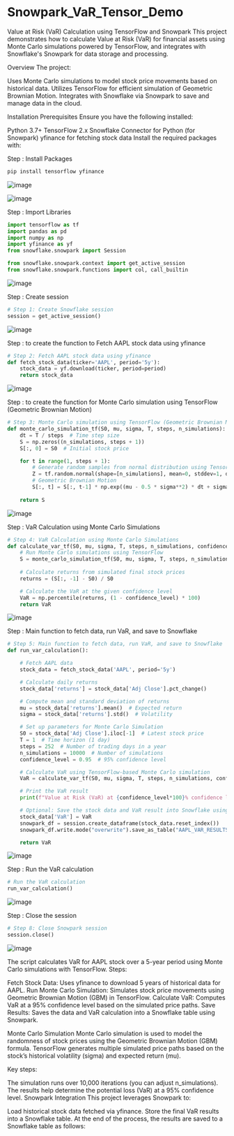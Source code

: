 # Snowpark_VaR_Tensor_Demo

Value at Risk (VaR) Calculation using TensorFlow and Snowpark
This project demonstrates how to calculate Value at Risk (VaR) for financial assets using Monte Carlo simulations powered by TensorFlow, and integrates with Snowflake's Snowpark for data storage and processing.

Overview
The project:

Uses Monte Carlo simulations to model stock price movements based on historical data.
Utilizes TensorFlow for efficient simulation of Geometric Brownian Motion.
Integrates with Snowflake via Snowpark to save and manage data in the cloud.

Installation
Prerequisites
Ensure you have the following installed:

Python 3.7+
TensorFlow 2.x
Snowflake Connector for Python (for Snowpark)
yfinance for fetching stock data
Install the required packages with:

Step : Install Packages

```Python
pip install tensorflow yfinance
````
![image](https://github.com/user-attachments/assets/4abfec41-073c-4fc3-aae6-5f68ecd77f5e)

![image](https://github.com/user-attachments/assets/8facffce-ffff-4985-b47c-41f02d55b8d0)

Step : Import Libraries
```Python
import tensorflow as tf
import pandas as pd
import numpy as np
import yfinance as yf
from snowflake.snowpark import Session

from snowflake.snowpark.context import get_active_session
from snowflake.snowpark.functions import col, call_builtin
````
![image](https://github.com/user-attachments/assets/f3e53415-2c38-4932-b06b-a0ee2cf4fe38)


Step : Create session
```Python
# Step 1: Create Snowflake session
session = get_active_session()
````
![image](https://github.com/user-attachments/assets/39a8d3a4-0ccb-4dd6-9c3d-7bb71e183f18)

Step : to create the function to Fetch AAPL stock data using yfinance
```Python
# Step 2: Fetch AAPL stock data using yfinance
def fetch_stock_data(ticker='AAPL', period='5y'):
    stock_data = yf.download(ticker, period=period)
    return stock_data
````
![image](https://github.com/user-attachments/assets/51472a07-6e99-4927-b34b-67c5d62d9af3)

Step : to create the function for Monte Carlo simulation using TensorFlow (Geometric Brownian Motion)
```Python
# Step 3: Monte Carlo simulation using TensorFlow (Geometric Brownian Motion)
def monte_carlo_simulation_tf(S0, mu, sigma, T, steps, n_simulations):
    dt = T / steps  # Time step size
    S = np.zeros((n_simulations, steps + 1))
    S[:, 0] = S0  # Initial stock price

    for t in range(1, steps + 1):
        # Generate random samples from normal distribution using TensorFlow
        Z = tf.random.normal(shape=[n_simulations], mean=0, stddev=1, dtype=tf.float64)
        # Geometric Brownian Motion
        S[:, t] = S[:, t-1] * np.exp((mu - 0.5 * sigma**2) * dt + sigma * np.sqrt(dt) * Z)
    
    return S
````
![image](https://github.com/user-attachments/assets/2bf08cfb-70db-4b46-8b73-751fb1d73016)

Step : VaR Calculation using Monte Carlo Simulations
```Python
# Step 4: VaR Calculation using Monte Carlo Simulations
def calculate_var_tf(S0, mu, sigma, T, steps, n_simulations, confidence_level):
    # Run Monte Carlo simulations using TensorFlow
    S = monte_carlo_simulation_tf(S0, mu, sigma, T, steps, n_simulations)
    
    # Calculate returns from simulated final stock prices
    returns = (S[:, -1] - S0) / S0

    # Calculate the VaR at the given confidence level
    VaR = np.percentile(returns, (1 - confidence_level) * 100)
    return VaR
````
![image](https://github.com/user-attachments/assets/977e2d79-7803-44b2-b0b2-6a71c6ebb7fe)

Step : Main function to fetch data, run VaR, and save to Snowflake
```Python
# Step 5: Main function to fetch data, run VaR, and save to Snowflake
def run_var_calculation():

    # Fetch AAPL data
    stock_data = fetch_stock_data('AAPL', period='5y')

    # Calculate daily returns
    stock_data['returns'] = stock_data['Adj Close'].pct_change()

    # Compute mean and standard deviation of returns
    mu = stock_data['returns'].mean()  # Expected return
    sigma = stock_data['returns'].std()  # Volatility

    # Set up parameters for Monte Carlo Simulation
    S0 = stock_data['Adj Close'].iloc[-1]  # Latest stock price
    T = 1  # Time horizon (1 day)
    steps = 252  # Number of trading days in a year
    n_simulations = 10000  # Number of simulations
    confidence_level = 0.95  # 95% confidence level

    # Calculate VaR using TensorFlow-based Monte Carlo simulation
    VaR = calculate_var_tf(S0, mu, sigma, T, steps, n_simulations, confidence_level)

    # Print the VaR result
    print(f"Value at Risk (VaR) at {confidence_level*100}% confidence level for AAPL: {VaR * 100:.2f}%")

    # Optional: Save the stock data and VaR result into Snowflake using Snowpark
    stock_data['VaR'] = VaR
    snowpark_df = session.create_dataframe(stock_data.reset_index())
    snowpark_df.write.mode("overwrite").save_as_table("AAPL_VAR_RESULTS")

    return VaR
````
![image](https://github.com/user-attachments/assets/941bdd32-ae26-4976-861f-98a0bfe24899)

Step : Run the VaR calculation
```Python
# Run the VaR calculation
run_var_calculation()
````
![image](https://github.com/user-attachments/assets/3ebe6c14-3e37-44c2-8866-ad251cdb5fe0)

Step : Close the session
```Python
# Step 8: Close Snowpark session
session.close()
````
![image](https://github.com/user-attachments/assets/254daf5b-8b4a-4f3a-a3ca-56de534b1d65)

The script calculates VaR for AAPL stock over a 5-year period using Monte Carlo simulations with TensorFlow.
Steps:

Fetch Stock Data: Uses yfinance to download 5 years of historical data for AAPL.
Run Monte Carlo Simulation: Simulates stock price movements using Geometric Brownian Motion (GBM) in TensorFlow.
Calculate VaR: Computes VaR at a 95% confidence level based on the simulated price paths.
Save Results: Saves the data and VaR calculation into a Snowflake table using Snowpark.

Monte Carlo Simulation
Monte Carlo simulation is used to model the randomness of stock prices using the Geometric Brownian Motion (GBM) formula. TensorFlow generates multiple simulated price paths based on the stock’s historical volatility (sigma) and expected return (mu).

Key steps:

The simulation runs over 10,000 iterations (you can adjust n_simulations).
The results help determine the potential loss (VaR) at a 95% confidence level.
Snowpark Integration
This project leverages Snowpark to:

Load historical stock data fetched via yfinance.
Store the final VaR results into a Snowflake table.
At the end of the process, the results are saved to a Snowflake table as follows:

